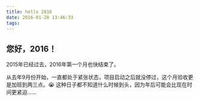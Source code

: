```yaml
---
title: hello 2016
date: 2016-01-28 13:46:33
tags:
---
```

## 您好，2016！

2015年已经过去，2016年第一个月也快结束了。

从去年9月份开始，一直都处于紧张状态，项目启动之后就没停过，这个月验收更是加班到两三点。:sob: 
这种日子都不知道什么时候到头，因为年后可能会比现在时间更紧迫……
